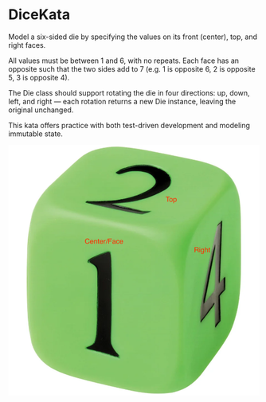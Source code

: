 # DiceKata
Model a six-sided die by specifying the values on its front (center), top, and right faces. 

All values must be between 1 and 6, with no repeats. Each face has an opposite such that the two sides add to 7 (e.g. 1 is opposite 6, 2 is opposite 5, 3 is opposite 4).

The Die class should support rotating the die in four directions: up, down, left, and right — each rotation returns a new Die instance, leaving the original unchanged.

This kata offers practice with both test-driven development and modeling immutable state.

![Die With labels](./Die%20w.Text.tiff)
